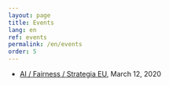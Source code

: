 ```yaml
---
layout: page
title: Events
lang: en
ref: events
permalink: /en/events
order: 5
---
```


- [AI / Fairness / Strategia EU](/en/ai-fairness-strategia-eu), March 12, 2020

